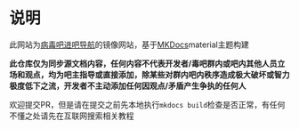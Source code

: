 # 说明
此网站为[病毒吧进吧导航](https://docs.qq.com/doc/DTHZzdVlRVnFsZnNT)的镜像网站，基于[MKDocs](https://www.mkdocs.org/)material主题构建

**此仓库仅为同步源文档内容，任何内容不代表开发者/毒吧群内或吧内其他人员立场和观点，均为吧主指导或直接添加，除某些对群内吧内秩序造成极大破坏或智力极度低下之流，开发者不主动添加任何因观点/矛盾产生争执的任何人**

欢迎提交PR，但是请在提交之前先本地执行`mkdocs build`检查是否正常，有任何不懂之处请先在互联网搜索相关教程